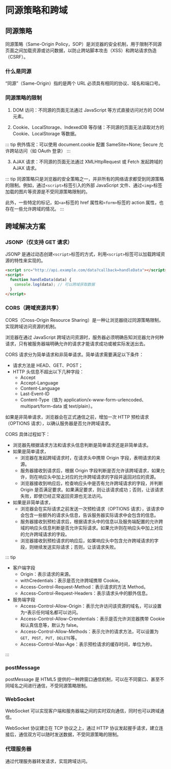 # 同源策略和跨域

## 同源策略

同源策略（Same-Origin Policy，SOP）是浏览器的安全机制，用于限制不同源页面之间加载资源或访问数据，以防止跨站脚本攻击（XSS）和跨站请求伪造（CSRF）。

### 什么是同源

“同源”（Same-Origin）指的是两个 URL 必须具有相同的协议、域名和端口号。

### 同源策略的限制

1. DOM 访问：不同源的页面无法通过 JavaScript 等方式直接访问对方的 DOM 元素。

2. Cookie、LocalStorage、IndexedDB 等存储：不同源的页面无法读取对方的 Cookie、LocalStorage 等数据。

::: tip
例外情况：可以使用 document.cookie 配置 SameSite=None; Secure 允许跨站访问（如 OAuth 登录）
:::

3. AJAX 请求：不同源的页面无法通过 XMLHttpRequest 或 Fetch 发起跨域的 AJAX 请求。

::: tip
同源策略只是浏览器的安全策略之一，并非所有的网络请求都受到同源策略的限制。例如，通过`<script>`标签引入的外部 JavaScript 文件、通过`<img>`标签加载的图片等资源是不受同源策略限制的。

此外，一些特定的标记，如`<a>`标签的 href 属性和`<form>`标签的 action 属性，也存在一些允许跨域的情况。
:::

## 跨域解决方案

### JSONP（仅支持 GET 请求）

JSONP 是通过动态创建`<script>`标签的方式，利用`<script>`标签可以加载跨域资源的特性来实现的。

```html
<script src="http://api.example.com/data?callback=handleData"></script>
<script>
  function handleData(data) {
    console.log(data); // 可以跨域获取数据
  }
</script>
```

### CORS（跨域资源共享）

CORS（Cross-Origin Resource Sharing）是一种让浏览器绕过同源策略限制，实现跨域访问资源的机制。

浏览器在通过 JavaScript 跨域访问资源时，服务器必须明确告知浏览器允许何种请求，只有被服务器端明确允许的请求才能请求成功或被实际发送出去。

CORS 请求分为简单请求和非简单请求。简单请求需要满足以下条件：

- 请求方法是 HEAD、GET、POST；
- HTTP 头信息不超出以下几种字段：
  - Accept
  - Accept-Language
  - Content-Language
  - Last-Event-ID
  - Content-Type（值为 application/x-www-form-urlencoded、multipart/form-data 或 text/plain）。

如果是非简单请求，浏览器会在正式通信之前，增加一次 HTTP 预检请求（OPTIONS 请求），以确认服务器是否允许跨域请求。

CORS 具体过程如下：

- 浏览器先根据请求方法和请求头信息判断是简单请求还是非简单请求。
- 如果是简单请求，
  - 浏览器在发起跨域请求时，在请求头中携带 Origin 字段，表明请求的来源。
  - 服务器接收到请求后，根据 Origin 字段判断是否允许该跨域请求，如果允许，则在响应头中加上对应的允许跨域请求的字段并返回对应的资源。
  - 浏览器接收到响应后，检查响应头中是否有允许跨域请求的字段，并判断 Origin 是否满足要求。如果满足要求，则让该请求成功；否则，让该请求失败，即使已经正常返回资源也无法访问。
- 如果是非简单请求，
  - 浏览器会在实际请求之前发送一次预检请求（OPTIONS 请求），该请求中会包含一些额外的请求头信息，告诉服务器实际请求中会包含的信息。
  - 服务器接收到预检请求后，根据请求头中的信息以及服务端配置的允许跨域的响应头信息判断是否允许实际请求。如果允许则在响应头中加上对应的允许跨域请求的字段。
  - 浏览器接收到预检请求的响应后，如果响应头中包含允许跨域请求的字段，则继续发送实际请求；否则，让该请求失败。

::: tip

- 客户端字段
  - Origin：表示请求的来源。
  - withCredentials：表示是否允许跨域携带 Cookie。
  - Access-Control-Request-Method：表示请求的方法 Method。
  - Access-Control-Request-Headers：表示请求头中的额外信息。
- 服务端字段
  - Access-Control-Allow-Origin：表示允许访问该资源的域名，可以设置为`*`表示任何域名都可以访问。
  - Access-Control-Allow-Crendentials：表示是否允许浏览器携带 Cookie 和认真信息等，默认为 false。
  - Access-Control-Allow-Methods：表示允许的请求方法，可以设置为`GET, POST, PUT, DELETE`等。
  - Access-Control-Max-Age：表示预检请求的缓存时间，单位为秒。

:::

### postMessage

postMessage 是 HTML5 提供的一种跨窗口通信机制，可以在不同窗口、甚至不同域名之间进行通信，不受同源策略限制。

### WebSocket

WebSocket 可以实现客户端和服务器端之间的实时双向通信，同时也可以跨域通信。

WebSocket 协议建立在 TCP 协议之上，通过 HTTP 协议发起握手请求，建立连接后，通信双方可以随时发送数据，不受同源策略的限制。

### 代理服务器

通过代理服务器转发请求，实现跨域访问。
